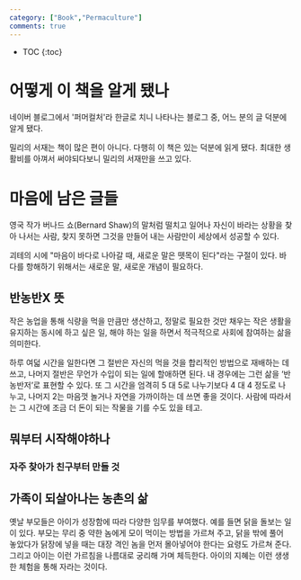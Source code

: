 ```yaml
---
category: ["Book","Permaculture"]
comments: true
---
```


* TOC
{:toc}

# 어떻게 이 책을 알게 됐나

네이버 블로그에서 '퍼머컬처'라 한글로 치니 나타나는 블로그 중, 어느 분의 글 덕분에 알게 됐다.

밀리의 서재는 책이 많은 편이 아니다.
다행히 이 책은 있는 덕분에 읽게 됐다.
최대한 생활비를 아껴서 써야되다보니
밀리의 서재만을 쓰고 있다.


# 마음에 남은 글들

영국 작가 버나드 쇼(Bernard Shaw)의 말처럼 떨치고 일어나 자신이 바라는 상황을 찾아 나서는 사람, 찾지 못하면 그것을 만들어 내는 사람만이 세상에서 성공할 수 있다. 

괴테의 시에 "마음이 바다로 나아갈 때, 새로운 말은 뗏목이 된다"라는 구절이 있다. 바다를 항해하기 위해서는 새로운 말, 새로운 개념이 필요하다.


## 반농반X 뜻

작은 농업을 통해 식량을 먹을 만큼만 생산하고, 정말로 필요한 것만 채우는 작은 생활을 유지하는 동시에 하고 싶은 일, 해야 하는 일을 하면서 적극적으로 사회에 참여하는 삶을 의미한다.

하루 여덟 시간을 일한다면 그 절반은 자신의 먹을 것을 합리적인 방법으로 재배하는 데 쓰고, 나머지 절반은 무언가 수입이 되는 일에 할애하면 된다. 내 경우에는 그런 삶을 ‘반농반저’로 표현할 수 있다. 또 그 시간을 엄격히 5 대 5로 나누기보다 4 대 4 정도로 나누고, 나머지 2는 마음껏 놀거나 자연을 가까이하는 데 쓰면 좋을 것이다. 사람에 따라서는 그 시간에 조금 더 돈이 되는 작물을 기를 수도 있을 테고.

## 뭐부터 시작해야하나

### 자주 찾아가 친구부터 만들 것

## 가족이 되살아나는 농촌의 삶

옛날 부모들은 아이가 성장함에 따라 다양한 임무를 부여했다. 예를 들면 닭을 돌보는 일이 있다. 부모는 무리 중 약한 놈에게 모이 먹이는 방법을 가르쳐 주고, 닭을 밖에 풀어 놓았다가 닭장에 넣을 때는 대장 격인 놈을 먼저 몰아넣어야 한다는 요령도 가르쳐 준다. 그리고 아이는 이런 가르침을 나름대로 궁리해 가며 체득한다. 아이의 지혜는 이런 생생한 체험을 통해 자라는 것이다.